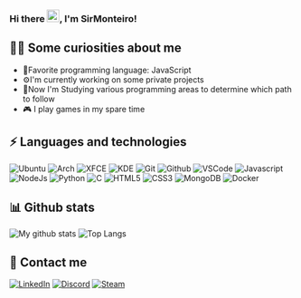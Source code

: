 ### Hi there <img src="https://media.giphy.com/media/hvRJCLFzcasrR4ia7z/giphy.gif" width="22px">, I'm SirMonteiro!

## 👨‍💻 Some curiosities about me

- 🤏Favorite programming language: JavaScript
- ⚙️I'm currently working on some private projects
- 🚩Now I'm Studying various programming areas to determine which path to follow
- 🎮 I play games in my spare time

## ⚡ Languages and technologies

![Ubuntu](https://img.shields.io/static/v1?label&style=flat-square&logo=ubuntu&message=Ubuntu&color=E95420&logoColor=white)
![Arch](https://img.shields.io/badge/Arch%20Linux-1793D1?logo=arch-linux&logoColor=fff&style=flat-square)
![XFCE](https://img.shields.io/static/v1?label&style=flat-square&logo=xfce&message=Xfce&color=2284F2&logoColor=white)
![KDE](https://img.shields.io/static/v1?label&style=flat-square&logo=kde&message=KDE&color=1C94EB&logoColor=white)
![Git](https://img.shields.io/static/v1?label&style=flat-square&logo=git&message=Git&color=F05032&logoColor=white)
![Github](https://img.shields.io/static/v1?label&style=flat-square&logo=github&message=Github&color=181717)
![VSCode](https://img.shields.io/static/v1?label&style=flat-square&logo=visual-studio-code&message=VSCode&color=007ACC&logoColor=white) ![Javascript](https://img.shields.io/static/v1?label&style=flat-square&logo=javascript&message=JavaScript&color=F7DF1E&logoColor=black)
![NodeJs](https://img.shields.io/static/v1?label&style=flat-square&logo=node.js&message=Nodejs&color=339933&logoColor=white)
![Python](https://img.shields.io/static/v1?label&style=flat-square&logo=python&message=Python&color=3776AB&logoColor=white)
![C](https://img.shields.io/static/v1?label&style=flat-square&logo=c&message=C&color=A8B9CC&logoColor=white)
![HTML5](https://img.shields.io/static/v1?label&style=flat-square&logo=html5&message=HTML5&color=E34F26&logoColor=white)
![CSS3](https://img.shields.io/static/v1?label&style=flat-square&logo=css3&message=CSS3&color=1572B6)
![MongoDB](https://img.shields.io/static/v1?label&style=flat-square&logo=mongodb&message=MongoDB&color=47A248&logoColor=white)
![Docker](https://img.shields.io/static/v1?label&style=flat-square&logo=docker&message=Docker&color=2496ED&logoColor=white)

## 📊 Github stats

![My github stats](https://github-readme-stats.vercel.app/api?username=SirMonteiro&show_icons=true&theme=dark) ![Top Langs](https://github-readme-stats.vercel.app/api/top-langs/?username=SirMonteiro&layout=compact&theme=dark)

## 💬 Contact me

[![LinkedIn](https://img.shields.io/badge/linkedin-%230077B5.svg?style=for-the-badge&logo=linkedin&logoColor=white)](https://linkedin.com/in/gabrieldesouza7)
[![Discord](https://img.shields.io/badge/Discord-%235865F2.svg?style=for-the-badge&logo=discord&logoColor=white)](https://discord.com/users/345954606544846852)
[![Steam](https://img.shields.io/badge/steam-%23000000.svg?style=for-the-badge&logo=steam&logoColor=white)](http://steamcommunity.com/profiles/76561198245987708)

<!--
### Hi there 👋
**SirMonteiro/SirMonteiro** is a ✨ _special_ ✨ repository because its `README.md` (this file) appears on your GitHub profile.

Here are some ideas to get you started:

- 🔭 I’m currently working on ...
- 🌱 I’m currently learning ...
- 👯 I’m looking to collaborate on ...
- 🤔 I’m looking for help with ...
- 💬 Ask me about ...
- 📫 How to reach me: ...
- 😄 Pronouns: ...
- ⚡ Fun fact: ...
-->

